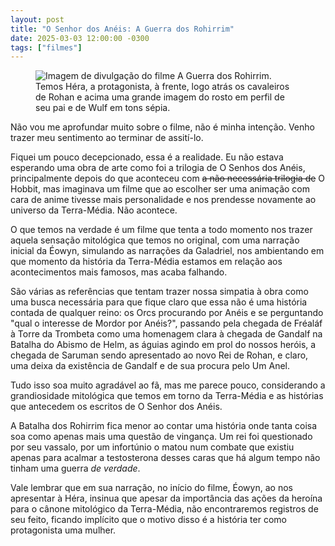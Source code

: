 ```yaml
---
layout: post
title: "O Senhor dos Anéis: A Guerra dos Rohirrim"
date: 2025-03-03 12:00:00 -0300
tags: ["filmes"]
---
```

<figure class="foto-post">
    <img src="{{ site.baseurl }}/assets/fotos/2025/03/Rohirrim.jpg" alt="Imagem de divulgação do filme A Guerra dos Rohirrim. Temos Héra, a protagonista, à frente, logo atrás os cavaleiros de Rohan e acima uma grande imagem do rosto em perfil de seu pai e de Wulf em tons sépia." title="um pôster de A Guerra dos Rohirrim">
</figure>
Não vou me aprofundar muito sobre o filme, não é minha intenção. Venho trazer meu sentimento ao terminar de assití-lo.  

Fiquei um pouco decepcionado, essa é a realidade. Eu não estava esperando uma obra de arte como foi a trilogia de O Senhos dos Anéis, principalmente depois do que aconteceu com ~~a não necessária trilogia de~~ O Hobbit, mas imaginava um filme que ao escolher ser uma animação com cara de anime tivesse mais personalidade e nos prendesse novamente ao universo da Terra-Média. Não acontece.  

O que temos na verdade é um filme que tenta a todo momento nos trazer aquela sensação mitológica que temos no original, com uma narração inicial da Éowyn, simulando as narrações da Galadriel, nos ambientando em que momento da história da Terra-Média estamos em relação aos acontecimentos mais famosos, mas acaba falhando. 

São várias as referências que tentam trazer nossa simpatia à obra como uma busca necessária para que fique claro que essa não é uma história contada de qualquer reino: os Orcs procurando por Anéis e se perguntando "qual o interesse de Mordor por Anéis?", passando pela chegada de Fréaláf à Torre da Trombeta como uma homenagem clara à chegada de Gandalf na Batalha do Abismo de Helm, as águias agindo em prol do nossos heróis, a chegada de Saruman sendo apresentado ao novo Rei de Rohan, e claro, uma deixa da existência de Gandalf e de sua procura pelo Um Anel.  

Tudo isso soa muito agradável ao fã, mas me parece pouco, considerando a grandiosidade mitológica que temos em torno da Terra-Média e as histórias que antecedem os escritos de O Senhor dos Anéis.  

A Batalha dos Rohirrim fica menor ao contar uma história onde tanta coisa soa como apenas mais uma questão de vingança. Um rei foi questionado por seu vassalo, por um infortúnio o matou num combate que existiu apenas para acalmar a testosterona desses caras que há algum tempo não tinham uma guerra *de verdade*. 

Vale lembrar que em sua narração, no início do filme, Éowyn, ao nos apresentar à Héra, insinua que apesar da importância das ações da heroína para o cânone mitológico da Terra-Média, não encontraremos registros de seu feito, ficando implícito que o motivo disso é a história ter como protagonista uma mulher.